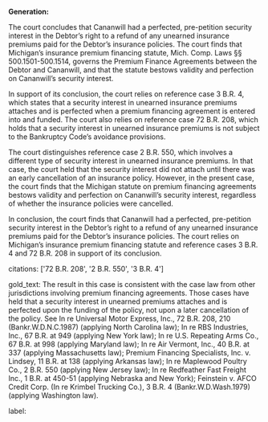 **Generation:**


The court concludes that Cananwill had a perfected, pre-petition security interest in the Debtor’s right to a refund of any unearned insurance premiums paid for the Debtor’s insurance policies. The court finds that Michigan’s insurance premium financing statute, Mich. Comp. Laws §§ 500.1501-500.1514, governs the Premium Finance Agreements between the Debtor and Cananwill, and that the statute bestows validity and perfection on Cananwill’s security interest.

In support of its conclusion, the court relies on reference case 3 B.R. 4, which states that a security interest in unearned insurance premiums attaches and is perfected when a premium financing agreement is entered into and funded. The court also relies on reference case 72 B.R. 208, which holds that a security interest in unearned insurance premiums is not subject to the Bankruptcy Code’s avoidance provisions.

The court distinguishes reference case 2 B.R. 550, which involves a different type of security interest in unearned insurance premiums. In that case, the court held that the security interest did not attach until there was an early cancellation of an insurance policy. However, in the present case, the court finds that the Michigan statute on premium financing agreements bestows validity and perfection on Cananwill’s security interest, regardless of whether the insurance policies were cancelled.

In conclusion, the court finds that Cananwill had a perfected, pre-petition security interest in the Debtor’s right to a refund of any unearned insurance premiums paid for the Debtor’s insurance policies. The court relies on Michigan’s insurance premium financing statute and reference cases 3 B.R. 4 and 72 B.R. 208 in support of its conclusion. 

citations: ['72 B.R. 208', '2 B.R. 550', '3 B.R. 4']

gold_text: The result in this case is consistent with the case law from other jurisdictions involving premium financing agreements. Those cases have held that a security interest in unearned premiums attaches and is perfected upon the funding of the policy, not upon a later cancellation of the policy. See In re Universal Motor Express, Inc., 72 B.R. 208, 210 (Bankr.W.D.N.C.1987) (applying North Carolina law); In re RBS Industries, Inc., 67 B.R. at 949 (applying New York law); In re U.S. Repeating Arms Co., 67 B.R. at 998 (applying Maryland law); In re Air Vermont, Inc., 40 B.R. at 337 (applying Massachusetts law); Premium Financing Specialists, Inc. v. Lindsey, 11 B.R. at 138 (applying Arkansas law); In re Maplewood Poultry Co., 2 B.R. 550 (applying New Jersey law); In re Redfeather Fast Freight Inc., 1 B.R. at 450-51 (applying Nebraska and New York); Feinstein v. AFCO Credit Corp. (In re Krimbel Trucking Co.), 3 B.R. 4 (Bankr.W.D.Wash.1979) (applying Washington law).

label: 